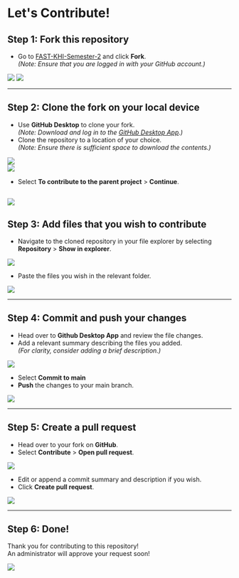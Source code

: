 # Let's Contribute!

## Step 1: Fork this repository
- Go to [FAST-KHI-Semester-2](https://github.com/MuxammilSidd/FAST-KHI-Semester-2) and click **Fork**.  
  *(Note: Ensure that you are logged in with your GitHub account.)*

<img src="https://github.com/MuxammilSidd/FAST-KHI-Semester-1/raw/refs/heads/assets/media-assets/contributing/forking01.png"></img>
<img src="https://github.com/MuxammilSidd/FAST-KHI-Semester-1/raw/refs/heads/assets/media-assets/contributing/forking02.png"></img>

---

## Step 2: Clone the fork on your local device
- Use **GitHub Desktop** to clone your fork.  
  *(Note: Download and log in to the [GitHub Desktop App](https://desktop.github.com/download/).)*
- Clone the repository to a location of your choice.  
  *(Note: Ensure there is sufficient space to download the contents.)*

<img src="https://github.com/MuxammilSidd/FAST-KHI-Semester-1/raw/refs/heads/assets/media-assets/contributing/cloning01.png"></img>  
<img src="https://github.com/MuxammilSidd/FAST-KHI-Semester-1/raw/refs/heads/assets/media-assets/contributing/cloning02.png"></img>
- Select **To contribute to the parent project** > **Continue**.

<img src="https://github.com/MuxammilSidd/FAST-KHI-Semester-1/raw/refs/heads/assets/media-assets/contributing/cloning03.png"></img>
---

## Step 3: Add files that you wish to contribute
- Navigate to the cloned repository in your file explorer by selecting **Repository** > **Show in explorer**.

<img src="https://github.com/MuxammilSidd/FAST-KHI-Semester-1/raw/refs/heads/assets/media-assets/contributing/navigate.png"></img>
- Paste the files you wish in the relevant folder.

<img src="https://github.com/MuxammilSidd/FAST-KHI-Semester-1/raw/refs/heads/assets/media-assets/contributing/addFile.png"></img>



---

## Step 4: Commit and push your changes
- Head over to **Github Desktop App** and review the file changes.
- Add a relevant summary describing the files you added.  
  *(For clarity, consider adding a brief description.)*

<img src="https://github.com/MuxammilSidd/FAST-KHI-Semester-1/raw/refs/heads/assets/media-assets/contributing/commit01.png"></img>
- Select **Commit to main**
- **Push** the changes to your main branch.

<img src="https://github.com/MuxammilSidd/FAST-KHI-Semester-1/raw/refs/heads/assets/media-assets/contributing/push.png"></img>

---

## Step 5: Create a pull request
- Head over to your fork on **GitHub**.  
- Select **Contribute** > **Open pull request**.

<img src="https://github.com/MuxammilSidd/FAST-KHI-Semester-1/raw/refs/heads/assets/media-assets/contributing/pullReq01.png"></img>

- Edit or append a commit summary and description if you wish.
- Click **Create pull request**.

<img src="https://github.com/MuxammilSidd/FAST-KHI-Semester-1/raw/refs/heads/assets/media-assets/contributing/pullReq02.png"></img>

---
## Step 6: Done!
Thank you for contributing to this repository!  
An administrator will approve your request soon!

<img src="https://github.com/MuxammilSidd/FAST-KHI-Semester-1/raw/refs/heads/assets/media-assets/contributing/pullReqConfirm.png"></img>
